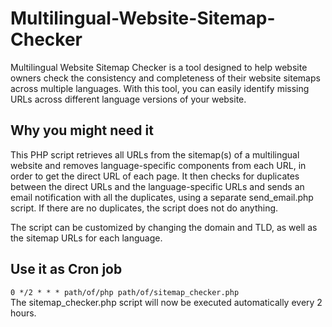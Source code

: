 # Multilingual-Website-Sitemap-Checker
Multilingual Website Sitemap Checker is a tool designed to help website owners check the consistency and completeness of their website sitemaps across multiple languages. With this tool, you can easily identify missing URLs across different language versions of your website.


## Why you might need it

This PHP script retrieves all URLs from the sitemap(s) of a multilingual website and removes language-specific components from each URL, in order to get the direct URL of each page. It then checks for duplicates between the direct URLs and the language-specific URLs and sends an email notification with all the duplicates, using a separate send_email.php script. If there are no duplicates, the script does not do anything.

The script can be customized by changing the domain and TLD, as well as the sitemap URLs for each language.

## Use it as Cron job
`0 */2 * * * path/of/php path/of/sitemap_checker.php`
<br>
The sitemap_checker.php script will now be executed automatically every 2 hours.

